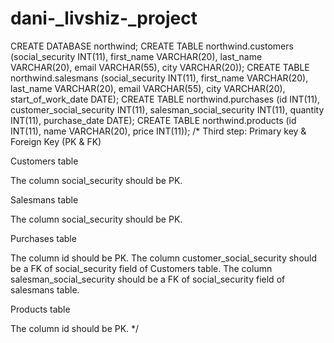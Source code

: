 # dani-_livshiz-_project
CREATE DATABASE northwind;
CREATE TABLE northwind.customers (social_security INT(11), first_name VARCHAR(20), last_name VARCHAR(20), email VARCHAR(55), city VARCHAR(20));
CREATE TABLE northwind.salesmans (social_security INT(11), first_name VARCHAR(20), last_name VARCHAR(20), email VARCHAR(55), city VARCHAR(20), start_of_work_date DATE);
CREATE TABLE northwind.purchases (id INT(11), customer_social_security INT(11), salesman_social_security INT(11), quantity INT(11), purchase_date DATE);
CREATE TABLE northwind.products (id INT(11), name VARCHAR(20), price INT(11));
/*
Third step: Primary key & Foreign Key (PK & FK)

Customers table

The column social_security should be PK.

Salesmans table

The column social_security should be PK.

Purchases table

The column id should be PK. The column customer_social_security should be a FK of social_security field of Customers table. The column salesman_social_security should be a FK of social_security field of salesmans table.

Products table

The column id should be PK.
*/
